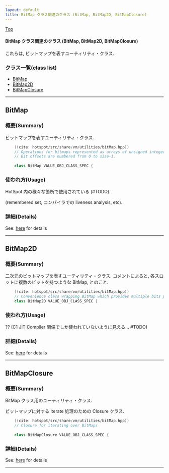 ```yaml
---
layout: default
title: BitMap クラス関連のクラス (BitMap, BitMap2D, BitMapClosure)
---
```

[Top](../index.html)

#### BitMap クラス関連のクラス (BitMap, BitMap2D, BitMapClosure)

これらは, ビットマップを表すユーティリティ・クラス.


### クラス一覧(class list)

  * [BitMap](#no_g3HyIxI)
  * [BitMap2D](#noQJTCB6YL)
  * [BitMapClosure](#no-Rfg0SbU)


---
## <a name="no_g3HyIxI" id="no_g3HyIxI">BitMap</a>

### 概要(Summary)
ビットマップを表すユーティリティ・クラス.


```cpp
    ((cite: hotspot/src/share/vm/utilities/bitMap.hpp))
    // Operations for bitmaps represented as arrays of unsigned integers.
    // Bit offsets are numbered from 0 to size-1.
    
    class BitMap VALUE_OBJ_CLASS_SPEC {
```

### 使われ方(Usage)
HotSpot 内の様々な箇所で使用されている (#TODO).

(remembered set, コンパイラでの liveness analysis, etc).




### 詳細(Details)
See: [here](../doxygen/classBitMap.html) for details

---
## <a name="noQJTCB6YL" id="noQJTCB6YL">BitMap2D</a>

### 概要(Summary)
二次元のビットマップを表すユーティリティ・クラス.
コメントによると, 各スロットに複数のビットを持つような BitMap, とのこと.


```cpp
    ((cite: hotspot/src/share/vm/utilities/bitMap.hpp))
    // Convenience class wrapping BitMap which provides multiple bits per slot.
    class BitMap2D VALUE_OBJ_CLASS_SPEC {
```

### 使われ方(Usage)
?? (C1 JIT Compiler 関係でしか使われていないように見える... #TODO)




### 詳細(Details)
See: [here](../doxygen/classBitMap2D.html) for details

---
## <a name="no-Rfg0SbU" id="no-Rfg0SbU">BitMapClosure</a>

### 概要(Summary)
BitMap クラス用のユーティリティ・クラス.

ビットマップに対する iterate 処理のための Closure クラス.


```cpp
    ((cite: hotspot/src/share/vm/utilities/bitMap.hpp))
    // Closure for iterating over BitMaps
    
    class BitMapClosure VALUE_OBJ_CLASS_SPEC {
```




### 詳細(Details)
See: [here](../doxygen/classBitMapClosure.html) for details

---

